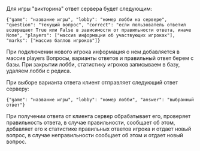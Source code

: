 Для игры "викторина" ответ сервера будет следующим:

`{"game": "название игры", "lobby": "номер лобби на сервере", "question": "текущий вопрос", "correct": "если пользователь ответил возвращает True или False в зависимости от правильности ответа, иначе None", "players": ["массив информации об участвующих игроках"], "marks": ["массив баллов игроков"]}`

При подключении нового игрока информация о нем добавляется в массив players
Вопросы, варианты ответов и правильный ответ берем с базы. При закрытии лобби, статистику игроков записываем в базу, удаляем лобби с редиса.

При выборе варианта ответа клиент отправляет следующий ответ серверу:

`{"game": "название игры", "lobby": "номер лобби", "answer": "выбранный ответ"}`

При получении ответа от клиента сервер обрабатывает его, проверяет правильность ответа, в случае правильности, сообщает об этом, добавляет его к статистике правильных ответов игрока и отдает новый вопрос, в случае неправильности сообщает об этом и отдает новый вопрос.